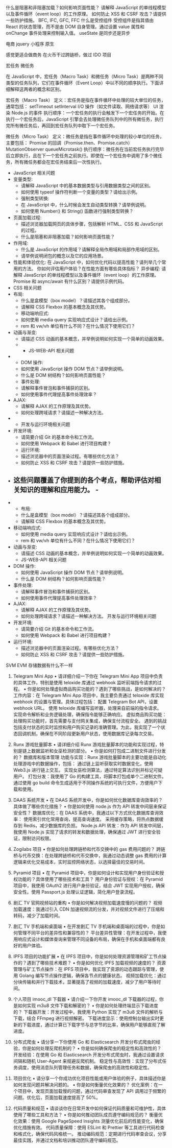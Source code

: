 什么是阻塞和非阻塞加载？如何影响页面性能？
请解释 JavaScript 的单线程模型以及事件循环（event loop）的工作原理。
如何防止 XSS 和 CSRF 攻击？请提供一些防护措施。
BFC, IFC, GFC, FFC
什么是受控组件
受控组件是指其值由 React 的状态管理，而不是由 DOM 自身管理。通过设置 value 属性和 onChange 事件处理来控制输入值。
useState 是同步还是异步

电商 jquery
小程序 原生

感觉更适合做商务
在火币干过跨链桥，做过 IDO 项目

宏任务 微任务

在 JavaScript 中，宏任务（Macro Task）和微任务（Micro Task）是两种不同类型的任务队列，它们在事件循环（Event Loop）中以不同的顺序执行。下面详细解释这两者的概念和区别。

宏任务（Macro Task）
定义：宏任务是指在事件循环中处理的较大单位的任务，通常包括：
setTimeout
setInterval
I/O 操作（如文件读取、网络请求等）
UI 渲染
Node.js 的事件
执行顺序：一个宏任务的执行会触发下一个宏任务的开始。在执行一个宏任务后，JavaScript 引擎会去处理微任务队列中的所有微任务，执行完所有微任务后，再回到宏任务队列中取下一个宏任务。

微任务（Micro Task）
定义：微任务是指在事件循环中处理的较小单位的任务，主要包括：
Promise 的回调（Promise.then、Promise.catch）
MutationObserver
queueMicrotask()
执行顺序：微任务在当前宏任务执行完毕后立即执行，且在下一个宏任务之前执行。即使在一个宏任务中调用了多个微任务，所有微任务都会在宏任务结束后一次性执行。

- JavaScript 相关问题
- 变量类型:
  - 请解释 JavaScript 中的基本数据类型与引用数据类型之间的区别。
  - 如何使用 typeof 操作符判断一个变量的类型？请给出示例。
  - 强制类型转换:
  - 在 JavaScript 中，什么时候会发生自动类型转换？请举例说明。
  - 如何使用 Number() 和 String() 函数进行强制类型转换？
- 页面加载过程:
  - 描述浏览器加载网页的具体步骤，包括解析 HTML、CSS 和 JavaScript 的过程。
  - 什么是阻塞和非阻塞加载？如何影响页面性能？
- 作用域:
  - 什么是 JavaScript 的作用域？请解释全局作用域和局部作用域的区别。
  - 请举例说明闭包的概念以及它的应用场景。
- 性能和体验优化:
  在 JavaScript 中，如何优化代码以提高性能？请列举几个常用的方法。
  你如何评估用户体验？在性能方面有哪些具体指标？
  异步编程:
  请解释 JavaScript 的单线程模型以及事件循环（event loop）的工作原理。
  Promise 和 async/await 有什么区别？请提供示例代码。
- CSS 相关问题
- 布局:
  - 什么是盒模型（box model）？请描述其各个组成部分。
  - 请解释 CSS Flexbox 的基本概念及其优势。
  - 移动端响应式:
  - 如何使用 media query 实现响应式设计？请给出示例。
  - rem 和 vw/vh 单位有什么不同？在什么情况下使用它们？
- 动画与渐变:
  - 请描述 CSS 动画的基本概念，并举例说明如何实现一个简单的动画效果。
  - - JS-WEB-API 相关问题
- - DOM 操作:
  - 如何使用 JavaScript 操作 DOM 节点？请举例说明。
  - 什么是 DOM 树结构？如何影响页面性能？
  - 事件处理:
  - 请解释事件冒泡和事件捕获的区别。
  - 如何使用事件代理提高事件处理效率？
- AJAX:
  - 请解释 AJAX 的工作原理及其优势。
  - 如何处理跨域请求？请描述一种解决方法。
- - 开发与运行环境相关问题
- 开发环境:
  - 请简要介绍 Git 的基本命令和工作流。
  - 如何使用 Webpack 和 Babel 进行项目构建？
  - 运行环境:
  - 描述浏览器中的页面渲染过程。有哪些优化方法？
  - 如何防止 XSS 和 CSRF 攻击？请提供一些防护措施。
- ## 这些问题覆盖了你提到的各个考点，帮助评估对相关知识的理解和应用能力。 -
- - 布局:
  - 什么是盒模型（box model）？请描述其各个组成部分。
  - 请解释 CSS Flexbox 的基本概念及其优势。
- 移动端响应式:
  - 如何使用 media query 实现响应式设计？请给出示例。
  - rem 和 vw/vh 单位有什么不同？在什么情况下使用它们？
- 动画与渐变:
  - 请描述 CSS 动画的基本概念，并举例说明如何实现一个简单的动画效果。
  - JS-WEB-API 相关问题
- DOM 操作:
  - 如何使用 JavaScript 操作 DOM 节点？请举例说明。
  - 什么是 DOM 树结构？如何影响页面性能？
- 事件处理:
  - 请解释事件冒泡和事件捕获的区别。
  - 如何使用事件代理提高事件处理效率？
- AJAX:
  - 请解释 AJAX 的工作原理及其优势。
  - 如何处理跨域请求？请描述一种解决方法。
    开发与运行环境相关问题
- 开发环境:
  - 请简要介绍 Git 的基本命令和工作流。
  - 如何使用 Webpack 和 Babel 进行项目构建？
- 运行环境:
  - 描述浏览器中的页面渲染过程。有哪些优化方法？
  - 如何防止 XSS 和 CSRF 攻击？请提供一些防护措施。

SVM EVM 存储数据有什么不一样

1. Telegram Mini App
   • 请详细介绍一下你在 Telegram Mini App 项目中负责的具体工作，特别是使用 teloxide 库通过 webhook 监听前端指令请求的过程。
   • 你是如何处理虚拟商品购买功能的？遇到了哪些挑战，是如何解决的？
   工作内容：在 Telegram Mini App 项目中，我主要负责通过 teloxide 库实现 webhook 的设置与管理。具体过程包括：
   配置 Telegram Bot API，设置 webhook URL。
   使用 teloxide 库编写监听器，处理来自前端的指令请求。
   实现命令解析和业务逻辑处理，确保指令能够正确响应。
   虚拟商品购买功能：
   处理购买功能时，首先需要与支付网关集成，确保支付流程安全。
   遇到的挑战包括支付状态的实时监控和用户购买记录的准确管理。为此，我实现了一个状态回调机制，确保在不同阶段更新用户状态，使用数据库记录每次交易。
2. Runx 游戏批量脚本
   • 请详细介绍 Runx 游戏批量脚本的功能和实现过程，特别是链上数据监听和女巫检测的部分。
   • 你是如何打包成二进制文件进行分发的？
   数据库和版本管理
   功能与实现：Runx 游戏批量脚本的主要功能是自动化处理游戏中的数据操作，包括：
   通过链上监听获取实时数据变化，使用 Web3.js 进行链上交互。
   实现女巫检测算法，通过特定算法识别并标记可疑用户。
   打包分发：我使用了 Go 的构建工具，将脚本打包成单个二进制文件。通过使用 go build 命令生成适用于不同操作系统的可执行文件，方便用户下载和使用。
3. DAAS 系统开发
   • 在 DAAS 系统开发中，你是如何优化数据库查询效率的？具体做了哪些优化措施？
   • 你是如何使用 node.js 作为 API 转发中间层来保证安全性？
   数据库优化：在 DAAS 系统中，我通过以下方式优化数据库查询效率：
   使用索引优化常用查询，提高查询速度。
   采用缓存策略，将热点数据缓存到 Redis，减少数据库的负担。
   Node.js API 转发：作为 API 转发中间层，我使用 Node.js 实现了请求的转发和数据处理，确保通过 JWT 进行安全验证，限制访问权限。
4. Zogilabs 项目
   • 你是如何处理跨链桥和代币交换中的 gas 费用问题的？
   跨链桥与代币交换：在处理跨链桥和代币交换中，我通过动态调整 gas 费用的计算逻辑来优化交易成本，实时监控网络状态，以选择最佳的交易时间。
5. Pyramid 项目
   • 在 Pyramid 项目中，你是如何设计和实现用户身份验证和授权功能的？具体使用了哪些技术和工具？
   用户身份验证与授权：在 Pyramid 项目中，我使用 OAuth2 进行用户身份验证，结合 JWT 实现用户授权，确保安全性。使用 Passport.js 处理认证逻辑，简化用户登录流程。
6. 剧汇 TV 官网视频站的重构
   • 你是如何解决视频加载速度慢的问题的？
   视频加载速度：我通过引入 CDN 加速视频流的分发，并对视频文件进行了压缩和转码，减少了加载时间。
7. 剧汇 TV 手机端和桌面端
   • 在开发剧汇 TV 手机端和桌面端的过程中，你是如何管理不同平台的差异性和兼容性的？
   平台差异性管理：在开发过程中，我使用响应式设计和媒体查询来管理不同设备的布局，确保在手机和桌面端都有良好的用户体验。
8. IPFS 项目的功能扩展
   • 在 IPFS 项目中，你是如何处理资源管理和矿工节点操作的？遇到了哪些技术难题？
   • 你是如何优化 IPFS 加载视频的速度的？
   资源管理与矿工节点操作：在 IPFS 项目中，我实现了资源的动态跟踪与管理，使用 Golang 编写节点操作逻辑，确保各节点的健康状态。
   视频加载优化：通过分块传输和并行下载技术，显著提高了视频的加载速度，减少了用户等待时间。
9. 个人项目 imooc_dl 下载器
   • 请介绍一下你开发 imooc_dl 下载器的过程，你是如何实现 m3u8 文件下载和解密的？
   • 你是如何处理终端显示下载进度的？
   下载器开发：开发过程中，我使用 Python 实现了 m3u8 文件的解析与下载，结合 FFmpeg 进行视频解密。
   下载进度显示：使用控制台输出实时更新的下载进度，通过计算已下载字节与总字节的比率，确保用户能够直观了解进度。
10. 分布式爬虫
    • 请分享一下你使用 Go 和 Elasticsearch 开发分布式爬虫的经验，你是如何处理反爬机制的？
    • 你是如何确保爬虫的稳定性和高效性的？
    开发经验：在使用 Go 和 Elasticsearch 开发分布式爬虫时，我通过设置请求间隔和随机 User-Agent 来规避反爬机制。
    稳定性与高效性：实现了分布式任务调度，使用消息队列管理任务和数据，确保爬虫的高效性和稳定性。
11. 项目优化
    • 请分享一个你成功优化项目性能或用户体验的例子，具体描述你是如何发现问题并解决问题的。
    • 你是如何衡量优化效果的？
    优化案例：在一个项目中，发现页面加载慢的问题，通过代码审查发现了 API 调用过于频繁的问题。优化后，页面加载速度提高了 50%。

12. 代码质量和规范
    • 请谈谈你在日常开发中如何保证代码质量和可维护性，具体使用了哪些工具和方法？
    • 你是如何推动团队成员遵守编码规范的？
    衡量优化效果：使用 Google PageSpeed Insights 测量优化前后的性能变化，确保优化措施有效。
    代码质量保障：使用 ESLint 和 Prettier 等工具进行代码检查和格式化，确保代码风格统一。
    推动编码规范：定期进行代码审查会议，分享最佳实践，并通过文档和培训推动团队遵守编码规范。
